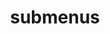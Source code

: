 ---
layout: page
title: submenus
nav: true
nav_order: 8
dropdown: true
children:
    - title: publications
      permalink: /publications/
    - title: divider
    - title: ogród wiedzy
      permalink: http://quartz.skszymon.eu
    - title: divider
    - title: cv
      permalink: /cv/
---